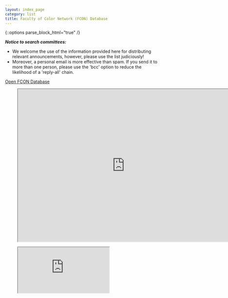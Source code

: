 ```yaml
---
layout: index_page
category: list
title: Faculty of Color Network (FCON) Database
---
```


{::options parse_block_html="true" /}

_**Notice to search committees:**_ 
* We welcome the use of the information provided here for distributing relevant announcements, however, please use the list judiciously! 
* Moreover, a personal email is more effective than spam. If you send it to more than one person, please use the 'bcc' option to reduce the likelihood of a 'reply-all' chain.

[Open FCON Database](https://docs.google.com/spreadsheets/d/1VBbamuEr_pIS4soZ9F5UKhUZ2jtS1kHuR6WkvwtNa6Q/edit?usp=sharing)

<figure class="video_container">
<iframe src="https://docs.google.com/spreadsheets/d/e/2PACX-1vSawIeErSwsAMkjtOA0y6GsBYMOtf1PxKvtTHCm9oa8zIWoHbzH_R-7ttBFRVe5CkAYbMwGS8J6tPI_/pubhtml?widget=true&amp;headers=false" width="700" height="500" scroll="true"></iframe>
</figure>
  
<figure class="video_container">
<iframe src="https://docs.google.com/spreadsheets/d/e/2PACX-1vSawIeErSwsAMkjtOA0y6GsBYMOtf1PxKvtTHCm9oa8zIWoHbzH_R-7ttBFRVe5CkAYbMwGS8J6tPI_/pubhtml?widget=true&amp;headers=false"></iframe>
</figure>
